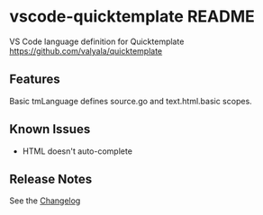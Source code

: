 # vscode-quicktemplate README

VS Code language definition for Quicktemplate https://github.com/valyala/quicktemplate

## Features

Basic tmLanguage defines source.go and text.html.basic scopes.

## Known Issues

- HTML doesn't auto-complete

## Release Notes

See the [Changelog](https://marketplace.visualstudio.com/items/vsatomi.vscode-quicktemplate/changelog)
